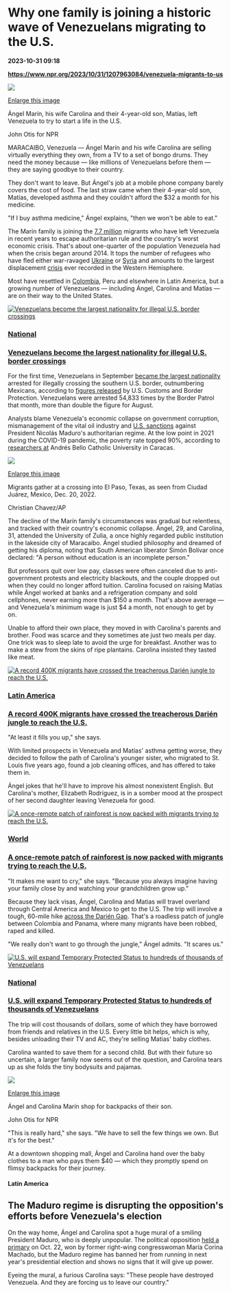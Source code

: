 # Why one family is joining a historic wave of Venezuelans migrating to the U.S.

**2023-10-31 09:18**

**https://www.npr.org/2023/10/31/1207963084/venezuela-migrants-to-us**

 ![](https://media.npr.org/assets/img/2023/10/25/family1_slide-788fb2d486e2e9f1f6c06fc4717bea9687a488e1-s1100-c50.jpeg) 

[Enlarge this image](https://media.npr.org/assets/img/2023/10/25/family1_slide-788fb2d486e2e9f1f6c06fc4717bea9687a488e1-s1200.jpeg)

Ángel Marín, his wife Carolina and their 4-year-old son, Matías, left Venezuela to try to start a life in the U.S.

John Otis for NPR

MARACAIBO, Venezuela — Ángel Marín and his wife Carolina are selling virtually everything they own, from a TV to a set of bongo drums. They need the money because — like millions of Venezuelans before them — they are saying goodbye to their country.

They don't want to leave. But Ángel's job at a mobile phone company barely covers the cost of food. The last straw came when their 4-year-old son, Matías, developed asthma and they couldn't afford the $32 a month for his medicine.

"If I buy asthma medicine," Ángel explains, "then we won't be able to eat."

The Marín family is joining the [7.7 million](https://www.r4v.info/en/refugeeandmigrants) migrants who have left Venezuela in recent years to escape authoritarian rule and the country's worst economic crisis. That's about one-quarter of the population Venezuela had when the crisis began around 2014. It tops the number of refugees who have fled either war-ravaged [Ukraine](https://www.unrefugees.org/emergencies/ukraine/) or [Syria](https://www.unrefugees.org/news/syria-refugee-crisis-explained/) and amounts to the largest displacement [crisis](https://www.cbsnews.com/news/immigration-venezuela-refugee-crisis-us-border-policies/) ever recorded in the Western Hemisphere.

Most have resettled in [Colombia](https://www.r4v.info/en/refugeeandmigrants), Peru and elsewhere in Latin America, but a growing number of Venezuelans — including Ángel, Carolina and Matías — are on their way to the United States.

[![Venezuelans become the largest nationality for illegal U.S. border crossings](https://media.npr.org/assets/img/2023/10/22/ap23293811592594_sq-c9be1922063d520cf13562841b01553b9706b74e-s100-c15.jpg)](https://www.npr.org/2023/10/22/1207870612/venezuelans-illegal-mexico-border-crossings)

### [National](https://www.npr.org/sections/national/)

### [Venezuelans become the largest nationality for illegal U.S. border crossings](https://www.npr.org/2023/10/22/1207870612/venezuelans-illegal-mexico-border-crossings)

For the first time, Venezuelans in September [became the largest nationality](https://www.npr.org/2023/10/22/1207870612/venezuelans-illegal-mexico-border-crossings) arrested for illegally crossing the southern U.S. border, outnumbering Mexicans, according to [figures released](https://www.cbp.gov/newsroom/stats/nationwide-encounters) by U.S. Customs and Border Protection. Venezuelans were arrested 54,833 times by the Border Patrol that month, more than double the figure for August.

Analysts blame Venezuela's economic collapse on government corruption, mismanagement of the vital oil industry and [U.S. sanctions](https://www.npr.org/2019/01/29/689760897/u-s-treasury-announces-sanctions-to-deny-venezuelas-president-money-from-oil) against President Nicolás Maduro's authoritarian regime. At the low point in 2021 during the COVID-19 pandemic, the poverty rate topped 90%, according to [researchers at](https://www.civilisac.org/emergencia-humanitaria-compleja/encovi-2021-condiciones-de-vida-de-los-venezolanos-entre-emergencia-humanitaria-compleja-y-pandemia) Andrés Bello Catholic University in Caracas.

 ![](https://media.npr.org/assets/img/2023/10/25/biden_border_23005567674644_slide-afef5473f06e15bb8d38423cd091c3a44dff242a-s1100-c50.jpg) 

[Enlarge this image](https://media.npr.org/assets/img/2023/10/25/biden_border_23005567674644_slide-afef5473f06e15bb8d38423cd091c3a44dff242a-s1200.jpg)

Migrants gather at a crossing into El Paso, Texas, as seen from Ciudad Juárez, Mexico, Dec. 20, 2022.

Christian Chavez/AP

The decline of the Marín family's circumstances was gradual but relentless, and tracked with their country's economic collapse. Ángel, 29, and Carolina, 31, attended the University of Zulia, a once highly regarded public institution in the lakeside city of Maracaibo. Ángel studied philosophy and dreamed of getting his diploma, noting that South American liberator Simón Bolívar once declared: "A person without education is an incomplete person."

But professors quit over low pay, classes were often canceled due to anti-government protests and electricity blackouts, and the couple dropped out when they could no longer afford tuition. Carolina focused on raising Matías while Ángel worked at banks and a refrigeration company and sold cellphones, never earning more than $150 a month. That's above average — and Venezuela's minimum wage is just $4 a month, not enough to get by on.

Unable to afford their own place, they moved in with Carolina's parents and brother. Food was scarce and they sometimes ate just two meals per day. One trick was to sleep late to avoid the urge for breakfast. Another was to make a stew from the skins of ripe plantains. Carolina insisted they tasted like meat.

[![A record 400K migrants have crossed the treacherous Darién jungle to reach the U.S.](https://media.npr.org/assets/img/2023/10/02/12_sq-20f5ba75c105daa04ce07787a4c33b6314f16946-s100-c15.jpg)](https://www.npr.org/2023/10/05/1203045232/migrants-darien-jungle-panama-to-us)

### [Latin America](https://www.npr.org/sections/latin-america/)

### [A record 400K migrants have crossed the treacherous Darién jungle to reach the U.S.](https://www.npr.org/2023/10/05/1203045232/migrants-darien-jungle-panama-to-us)

"At least it fills you up," she says.

With limited prospects in Venezuela and Matías' asthma getting worse, they decided to follow the path of Carolina's younger sister, who migrated to St. Louis five years ago, found a job cleaning offices, and has offered to take them in.

Ángel jokes that he'll have to improve his almost nonexistent English. But Carolina's mother, Elizabeth Rodríguez, is in a somber mood at the prospect of her second daughter leaving Venezuela for good.

[![A once-remote patch of rainforest is now packed with migrants trying to reach the U.S.](https://media.npr.org/assets/img/2021/11/16/darien-gap-migration094_sq-b6c60506f6e3fb9af2da19caf80b648d7015425e-s100-c15.jpg)](https://www.npr.org/2021/11/19/1055936165/rainforest-darien-gap-migrants)

### [World](https://www.npr.org/sections/world/)

### [A once-remote patch of rainforest is now packed with migrants trying to reach the U.S.](https://www.npr.org/2021/11/19/1055936165/rainforest-darien-gap-migrants)

"It makes me want to cry," she says. "Because you always imagine having your family close by and watching your grandchildren grow up."

Because they lack visas, Ángel, Carolina and Matias will travel overland through Central America and Mexico to get to the U.S. The trip will involve a tough, 60-mile hike [across the Darién Gap](https://www.npr.org/2021/11/19/1055936165/rainforest-darien-gap-migrants). That's a roadless patch of jungle between Colombia and Panama, where many migrants have been robbed, raped and killed.

"We really don't want to go through the jungle," Ángel admits. "It scares us."

[![U.S. will expand Temporary Protected Status to hundreds of thousands of Venezuelans](https://media.npr.org/assets/img/2023/09/20/ap22266639781062_sq-f1e151f5b69b840750aa0b0f23620cb7ca6af42a-s100-c15.jpg)](https://www.npr.org/2023/09/20/1200719816/venezuelan-migrants-temporary-protected-status-us-border)

### [National](https://www.npr.org/sections/national/)

### [U.S. will expand Temporary Protected Status to hundreds of thousands of Venezuelans](https://www.npr.org/2023/09/20/1200719816/venezuelan-migrants-temporary-protected-status-us-border)

The trip will cost thousands of dollars, some of which they have borrowed from friends and relatives in the U.S. Every little bit helps, which is why, besides unloading their TV and AC, they're selling Matias' baby clothes.

Carolina wanted to save them for a second child. But with their future so uncertain, a larger family now seems out of the question, and Carolina tears up as she folds the tiny bodysuits and pajamas.

 ![](https://media.npr.org/assets/img/2023/10/25/backpack_slide-5a6a86288d3fe5513647f0f43e261f0d7b2e3d62-s1100-c50.jpeg) 

[Enlarge this image](https://media.npr.org/assets/img/2023/10/25/backpack_slide-5a6a86288d3fe5513647f0f43e261f0d7b2e3d62-s1200.jpeg)

Ángel and Carolina Marín shop for backpacks of their son.

John Otis for NPR

"This is really hard," she says. "We have to sell the few things we own. But it's for the best."

At a downtown shopping mall, Ángel and Carolina hand over the baby clothes to a man who pays them $40 — which they promptly spend on flimsy backpacks for their journey.

#### Latin America

The Maduro regime is disrupting the opposition's efforts before Venezuela's election
------------------------------------------------------------------------------------

On the way home, Ángel and Carolina spot a huge mural of a smiling President Maduro, who is deeply unpopular. The political opposition [held a primary](https://www.npr.org/2023/10/16/1206256546/the-maduro-regime-is-disrupting-the-oppositions-efforts-before-venezuelas-electi) on Oct. 22, won by former right-wing congresswoman María Corina Machado, but the Maduro regime has banned her from running in next year's presidential election and shows no signs that it will give up power.

Eyeing the mural, a furious Carolina says: "These people have destroyed Venezuela. And they are forcing us to leave our country."